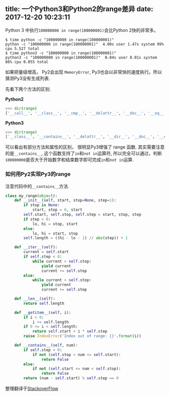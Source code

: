 title: 一个Python3和Python2的range差异
date: 2017-12-20 10:23:11
---

Python 3 中执行`100000000 in range(100000001)`会比Python 2快的非常多。

```shell
$ time python -c "100000000 in range(100000001)"
python -c "100000000 in range(100000001)"  4.00s user 1.47s system 99% cpu 5.527 total
$ time python3 -c "100000000 in range(100000001)"
python3 -c "100000000 in range(100000001)"  0.04s user 0.01s system 86% cpu 0.055 total
```

如果把量级增高， Py2会出现 `MemoryError`,  Py3也会以非常快的速度执行。所以猜测Py3没有生成列表.

先看下两个方法的区别.

**Python2**

```python
>>> dir(range)
['__call__', '__class__', '__cmp__', '__delattr__', '__doc__', '__eq__', '__format__', '__ge__', '__getattribute__', '__gt__', '__hash__', '__init__', '__le__', '__lt__', '__module__', '__name__', '__ne__', '__new__', '__reduce__', '__reduce_ex__', '__repr__', '__self__', '__setattr__', '__sizeof__', '__str__', '__subclasshook__']
```

**Python3**

```python
>>> dir(range)
['__class__', '__contains__', '__delattr__', '__dir__', '__doc__', '__eq__', '__format__', '__ge__', '__getattribute__', '__getitem__', '__gt__', '__hash__', '__init__', '__init_subclass__', '__iter__', '__le__', '__len__', '__lt__', '__ne__', '__new__', '__reduce__', '__reduce_ex__', '__repr__', '__reversed__', '__setattr__', '__sizeof__', '__str__', '__subclasshook__', 'count', 'index', 'start', 'step', 'stop']
```

可以看出有部分方法和属性的区别， 很明显Py3增强了 range 函数. 其实需要注意的是`__contains__`, 这个函数支持了`in`和`not in`运算符, 所以完全可以通过，判断`100000000`是否大于开始数字和结束数字即可完成`in`和`not in`运算.

### 如何用Py2实现Py3的range

注意代码中的`__contains__`方法.

```python
class my_range(object):
    def __init__(self, start, stop=None, step=1):
        if stop is None:
            start, stop = 0, start
        self.start, self.stop, self.step = start, stop, step
        if step < 0:
            lo, hi = stop, start
        else:
            lo, hi = start, stop
        self.length = ((hi - lo - 1) // abs(step)) + 1

    def __iter__(self):
        current = self.start
        if self.step < 0:
            while current > self.stop:
                yield current
                current += self.step
        else:
            while current < self.stop:
                yield current
                current += self.step

    def __len__(self):
        return self.length

    def __getitem__(self, i):
        if i < 0:
            i += self.length
        if 0 <= i < self.length:
            return self.start + i * self.step
        raise IndexError('Index out of range: {}'.format(i))

    def __contains__(self, num):
        if self.step < 0:
            if not (self.stop < num <= self.start):
                return False
        else:
            if not (self.start <= num < self.stop):
                return False
        return (num - self.start) % self.step == 0
```

整理翻译于[StackoverFlow](https://stackoverflow.com/questions/30081275/why-is-1000000000000000-in-range1000000000000001-so-fast-in-python-3?rq=1)
